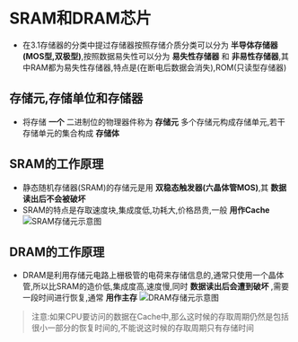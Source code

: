 # SRAM和DRAM芯片
- 在3.1存储器的分类中提过存储器按照存储介质分类可以分为 __半导体存储器(MOS型,双极型)__,按照数据易失性可以分为 __易失性存储器__ 和 __非易性存储器__,其中RAM都为易失性存储器,特点是(在断电后数据会消失),ROM(只读型存储器)
## 存储元,存储单位和存储器
- 将存储 __一个__ 二进制位的物理器件称为 __存储元__
多个存储元构成存储单元,若干存储单元的集合构成 __存储体__
## SRAM的工作原理
- 静态随机存储器(SRAM)的存储元是用 __双稳态触发器(六晶体管MOS)__,其 __数据读出后不会被破坏__
- SRAM的特点是存取速度块,集成度低,功耗大,价格昂贵,一般 __用作Cache__
![SRAM存储元示意图](https://img.picui.cn/free/2024/09/18/66ea63ca8dd86.png)
## DRAM的工作原理
- DRAM是利用存储元电路上栅极管的电荷来存储信息的,通常只使用一个晶体管,所以比SRAM的造价低,集成度高,速度慢,同时 __数据读出后会遭到破坏__ ,需要一段时间进行恢复,通常 __用作主存__
![DRAM存储元示意图](https://img.picui.cn/free/2024/09/18/66ea648b6b85e.png)
> 注意:如果CPU要访问的数据在Cache中,那么这时候的存取周期仍然是包括很小一部分的恢复时间的,不能说这时候的存取周期只有存储时间
